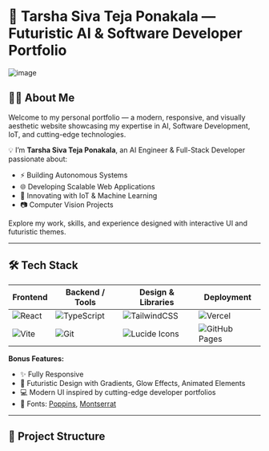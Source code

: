 # 🚀 Tarsha Siva Teja Ponakala — Futuristic AI & Software Developer Portfolio


![image](https://github.com/user-attachments/assets/13c13b9a-93c8-4877-a2b1-c03dd1819ea0)
<!-- Replace with your actual banner path -->

## 👨‍💻 About Me

Welcome to my personal portfolio — a modern, responsive, and visually aesthetic website showcasing my expertise in AI, Software Development, IoT, and cutting-edge technologies.

💡 I’m **Tarsha Siva Teja Ponakala**, an AI Engineer & Full-Stack Developer passionate about:

- ⚡ Building Autonomous Systems  
- 🌐 Developing Scalable Web Applications  
- 🤖 Innovating with IoT & Machine Learning  
- 📷 Computer Vision Projects  

Explore my work, skills, and experience designed with interactive UI and futuristic themes.

---

## 🛠 Tech Stack

| Frontend         | Backend / Tools      | Design & Libraries | Deployment |
|------------------|---------------------|--------------------|------------|
| ![React](https://img.shields.io/badge/-React-61DAFB?logo=react&logoColor=white) | ![TypeScript](https://img.shields.io/badge/-TypeScript-3178C6?logo=typescript&logoColor=white) | ![TailwindCSS](https://img.shields.io/badge/-TailwindCSS-06B6D4?logo=tailwindcss&logoColor=white) | ![Vercel](https://img.shields.io/badge/-Vercel-000000?logo=vercel) |
| ![Vite](https://img.shields.io/badge/-Vite-646CFF?logo=vite&logoColor=white) | ![Git](https://img.shields.io/badge/-Git-F05032?logo=git&logoColor=white) | ![Lucide Icons](https://img.shields.io/badge/-Lucide%20Icons-000000?logo=lucide&logoColor=white) | ![GitHub Pages](https://img.shields.io/badge/-GitHub%20Pages-181717?logo=github) |

**Bonus Features:**
- ✨ Fully Responsive  
- 🌌 Futuristic Design with Gradients, Glow Effects, Animated Elements  
- 💻 Modern UI inspired by cutting-edge developer portfolios  
- 🎨 Fonts: [Poppins](https://fonts.google.com/specimen/Poppins), [Montserrat](https://fonts.google.com/specimen/Montserrat)  

---

## 📁 Project Structure

